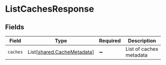 # ListCachesResponse


## Fields

| Field                                                              | Type                                                               | Required                                                           | Description                                                        |
| ------------------------------------------------------------------ | ------------------------------------------------------------------ | ------------------------------------------------------------------ | ------------------------------------------------------------------ |
| `caches`                                                           | List[[shared.CacheMetadata](../../models/shared/cachemetadata.md)] | :heavy_minus_sign:                                                 | List of caches metadata                                            |